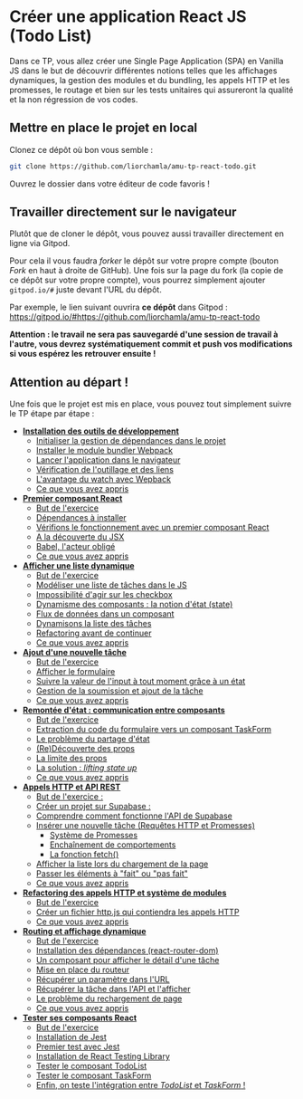 # Créer une application React JS (Todo List)

Dans ce TP, vous allez créer une Single Page Application (SPA) en Vanilla JS dans le but de découvrir différentes notions telles que les affichages dynamiques, la gestion des modules et du bundling, les appels HTTP et les promesses, le routage et bien sur les tests unitaires qui assureront la qualité et la non régression de vos codes.

## Mettre en place le projet en local
Clonez ce dépôt où bon vous semble :
```bash
git clone https://github.com/liorchamla/amu-tp-react-todo.git
```
Ouvrez le dossier dans votre éditeur de code favoris !

## Travailler directement sur le navigateur
Plutôt que de cloner le dépôt, vous pouvez aussi travailler directement en ligne via Gitpod.

Pour cela il vous faudra *forker* le dépôt sur votre propre compte (bouton *Fork* en haut à droite de GitHub). Une fois sur la page du fork (la copie de ce dépôt sur votre propre compte), vous pourrez simplement ajouter `gitpod.io/#` juste devant l'URL du dépôt.

Par exemple, le lien suivant ouvrira **ce dépôt** dans Gitpod : https://gitpod.io/#https://github.com/liorchamla/amu-tp-react-todo

**Attention : le travail ne sera pas sauvegardé d'une session de travail à l'autre, vous devrez systématiquement commit et push vos modifications si vous espérez les retrouver ensuite !**



## Attention au départ !

Une fois que le projet est mis en place, vous pouvez tout simplement suivre le TP étape par étape :

* [**Installation des outils de développement**](docs/setup.md)
    * [Initialiser la gestion de dépendances dans le projet](#initialiser-la-gestion-de-dépendances-dans-le-projet)
    * [Installer le module bundler Webpack](#installer-le-module-bundler-webpack)
    * [Lancer l'application dans le navigateur](#lancer-l-application-dans-le-navigateur)
    * [Vérification de l'outillage et des liens](#vérification-de-l-outillage-et-des-liens)
    * [L'avantage du watch avec Wepback](#l-avantage-du-watch-avec-wepback)
    * [Ce que vous avez appris](#ce-que-vous-avez-appris--)
* [**Premier composant React**](docs/component.md)
  * [But de l'exercice](#but-de-l-exercice)
  * [Dépendances à installer](#dépendances-à-installer)
  * [Vérifions le fonctionnement avec un premier composant React](#vérifions-le-fonctionnement-avec-un-premier-composant-react)
  * [A la découverte du JSX](#a-la-découverte-du-jsx)
  * [Babel, l'acteur obligé](#babel--l-acteur-obligé)
  * [Ce que vous avez appris](#ce-que-vous-avez-appris)
* [**Afficher une liste dynamique**](docs/display-list.md)
  * [But de l'exercice](#but-de-l-exercice)
  * [Modéliser une liste de tâches dans le JS](#modéliser-une-liste-de-t-ches-dans-le-js)
  * [Impossibilité d'agir sur les checkbox](#impossibilité-d-agir-sur-les-checkbox)
  * [Dynamisme des composants : la notion d'état (state)](#dynamisme-des-composants---la-notion-d-état--state-)
  * [Flux de données dans un composant](#flux-de-données-dans-un-composant)
  * [Dynamisons la liste des tâches](#dynamisons-la-liste-des-tâches)
  * [Refactoring avant de continuer](#refactoring-avant-de-continuer)
  * [Ce que vous avez appris](#ce-que-vous-avez-appris)
* [**Ajout d'une nouvelle tâche**](docs/add-item.md)
  * [But de l'exercice](#but-de-l-exercice)
  * [Afficher le formulaire](#afficher-le-formulaire)
  * [Suivre la valeur de l'input à tout moment grâce à un état](#suivre-la-valeur-de-l-input-à-tout-moment-grâce-à-un-état)
  * [Gestion de la soumission et ajout de la tâche](#gestion-de-la-soumission-et-ajout-de-la-tâche)
  * [Ce que vous avez appris](#ce-que-vous-avez-appris)
* [**Remontée d'état : communication entre composants**](docs/lifting.md)
  * [But de l'exercice](#but-de-l-exercice)
  * [Extraction du code du formulaire vers un composant TaskForm](#extraction-du-code-du-formulaire-vers-un-composant-taskform)
  * [Le problème du partage d'état](#le-problème-du-partage-d-état)
  * [(Re)Découverte des props](#-re-découverte-des-props)
  * [La limite des props](#la-limite-des-props)
  * [La solution : *lifting state up*](#la-solution----lifting-state-up-)
  * [Ce que vous avez appris](#ce-que-vous-avez-appris)
* [**Appels HTTP et API REST**](docs/http.md)
  * [But de l'exercice :](#but-de-l-exercice--)
  * [Créer un projet sur Supabase :](#créer-un-projet-sur-supabase--)
  * [Comprendre comment fonctionne l'API de Supabase](#comprendre-comment-fonctionne-l-api-de-supabase)
  * [Insérer une nouvelle tâche (Requêtes HTTP et Promesses)](#insérer-une-nouvelle-tâche--requêtes-http-et-promesses-)
    + [Système de Promesses](#système-de-promesses)
    + [Enchaînement de comportements](#enchaînement-de-comportements)
    + [La fonction fetch()](#la-fonction-fetch--)
  * [Afficher la liste lors du chargement de la page](#afficher-la-liste-lors-du-chargement-de-la-page)
  * [Passer les éléments à "fait" ou "pas fait"](#passer-les-éléments-à--fait--ou--pas-fait-)
  * [Ce que vous avez appris](#ce-que-vous-avez-appris--)
* [**Refactoring des appels HTTP et système de modules**](#refactoring-des-appels-http-et-système-de-modules)
  * [But de l'exercice](#but-de-l-exercice--)
  * [Créer un fichier http.js qui contiendra les appels HTTP](#créer-un-fichier-httpjs-qui-contiendra-les-appels-http)
  * [Ce que vous avez appris](#ce-que-vous-avez-appris)
* [**Routing et affichage dynamique**](docs/routing.md)
  * [But de l'exercice](#but-de-l-exercice)
  * [Installation des dépendances (react-router-dom)](#installation-des-dépendances--react-router-dom-)
  * [Un composant pour afficher le détail d'une tâche](#un-composant-pour-afficher-le-détail-d-une-tâche)
  * [Mise en place du routeur](#mise-en-place-du-routeur)
  * [Récupérer un paramètre dans l'URL](#récupérer-un-paramètre-dans-l-url)
  * [Récupérer la tâche dans l'API et l'afficher](#récupérer-la-tâche-dans-l-api-et-l-afficher)
  * [Le problème du rechargement de page](#le-problème-du-rechargement-de-page)
  * [Ce que vous avez appris](#ce-que-vous-avez-appris)
* [**Tester ses composants React**](#tester-ses-composants-react)
  * [But de l'exercice](#but-de-l-exercice)
  * [Installation de Jest](#installation-de-jest)
  * [Premier test avec Jest](#premier-test-avec-jest)
  * [Installation de React Testing Library](#installation-de-react-testing-library)
  * [Tester le composant TodoList](#tester-le-composant-todolist)
  * [Tester le composant TaskForm](#tester-le-composant-taskform)
  * [Enfin, on teste l'intégration entre *TodoList* et *TaskForm* !](#enfin--on-teste-l-intégration-entre--todolist--et--taskform---)

